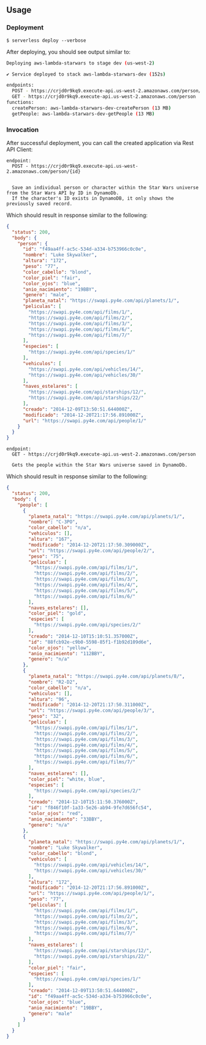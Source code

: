 <!--
title: 'Reto Técnico'
description: '•	Crear una API en Node.js con el framework Serverless para un despliegue en AWS. 
              •	Adaptar y transformar los modelos de la API de prueba. Se tienen que mapear todos los nombres de atributos modelos del inglés al español (Ej: name -> nombre). 
              •	Integrar la API de prueba StarWars API (líneas abajo está el link) se deben integrar uno o más endpoints. 
              •	Crear un modelo de su elección mediante el uso de un endpoint POST, la data se tendrá que almacenar dentro de una base de datos. 
              •	Crear un endpoint GET que muestre la data almacenada.'
language: nodeJS
authorName: 'Charly Trejo'
-->

## Usage

### Deployment

```
$ serverless deploy --verbose
```

After deploying, you should see output similar to:

```bash
Deploying aws-lambda-starwars to stage dev (us-west-2)

✔ Service deployed to stack aws-lambda-starwars-dev (152s)

endpoints:
  POST - https://crjd0r9kq9.execute-api.us-west-2.amazonaws.com/person/{id}
  GET - https://crjd0r9kq9.execute-api.us-west-2.amazonaws.com/person
functions:
  createPerson: aws-lambda-starwars-dev-createPerson (13 MB)
  getPeople: aws-lambda-starwars-dev-getPeople (13 MB)
```

### Invocation

After successful deployment, you can call the created application via Rest API Client:

```
endpoint:
  POST - https://crjd0r9kq9.execute-api.us-west-2.amazonaws.com/person/{id}

  
  Save an individual person or character within the Star Wars universe from the Star Wars API by ID in DynamoDb.
  If the character's ID exists in DynamoDB, it only shows the previously saved record.
```

Which should result in response similar to the following:

```json
{
  "status": 200,
  "body": {
    "person": {
      "id": "f49aa4ff-ac5c-534d-a334-b753966c0c0e",
      "nombre": "Luke Skywalker",
      "altura": "172",
      "peso": "77",
      "color_cabello": "blond",
      "color_piel": "fair",
      "color_ojos": "blue",
      "anio_nacimiento": "19BBY",
      "genero": "male",
      "planeta_natal": "https://swapi.py4e.com/api/planets/1/",
      "peliculas": [
        "https://swapi.py4e.com/api/films/1/",
        "https://swapi.py4e.com/api/films/2/",
        "https://swapi.py4e.com/api/films/3/",
        "https://swapi.py4e.com/api/films/6/",
        "https://swapi.py4e.com/api/films/7/"
      ],
      "especies": [
        "https://swapi.py4e.com/api/species/1/"
      ],
      "vehiculos": [
        "https://swapi.py4e.com/api/vehicles/14/",
        "https://swapi.py4e.com/api/vehicles/30/"
      ],
      "naves_estelares": [
        "https://swapi.py4e.com/api/starships/12/",
        "https://swapi.py4e.com/api/starships/22/"
      ],
      "creado": "2014-12-09T13:50:51.644000Z",
      "modificado": "2014-12-20T21:17:56.891000Z",
      "url": "https://swapi.py4e.com/api/people/1/"
    }
  }
}
```

```
endpoint:
  GET - https://crjd0r9kq9.execute-api.us-west-2.amazonaws.com/person

  Gets the people within the Star Wars universe saved in DynamoDb.
```

Which should result in response similar to the following:

```json
{
  "status": 200,
  "body": {
    "people": [
      {
        "planeta_natal": "https://swapi.py4e.com/api/planets/1/",
        "nombre": "C-3PO",
        "color_cabello": "n/a",
        "vehiculos": [],
        "altura": "167",
        "modificado": "2014-12-20T21:17:50.309000Z",
        "url": "https://swapi.py4e.com/api/people/2/",
        "peso": "75",
        "peliculas": [
          "https://swapi.py4e.com/api/films/1/",
          "https://swapi.py4e.com/api/films/2/",
          "https://swapi.py4e.com/api/films/3/",
          "https://swapi.py4e.com/api/films/4/",
          "https://swapi.py4e.com/api/films/5/",
          "https://swapi.py4e.com/api/films/6/"
        ],
        "naves_estelares": [],
        "color_piel": "gold",
        "especies": [
          "https://swapi.py4e.com/api/species/2/"
        ],
        "creado": "2014-12-10T15:10:51.357000Z",
        "id": "88fcb92e-c9b0-5598-85f1-f1b92d109d6e",
        "color_ojos": "yellow",
        "anio_nacimiento": "112BBY",
        "genero": "n/a"
      },
      {
        "planeta_natal": "https://swapi.py4e.com/api/planets/8/",
        "nombre": "R2-D2",
        "color_cabello": "n/a",
        "vehiculos": [],
        "altura": "96",
        "modificado": "2014-12-20T21:17:50.311000Z",
        "url": "https://swapi.py4e.com/api/people/3/",
        "peso": "32",
        "peliculas": [
          "https://swapi.py4e.com/api/films/1/",
          "https://swapi.py4e.com/api/films/2/",
          "https://swapi.py4e.com/api/films/3/",
          "https://swapi.py4e.com/api/films/4/",
          "https://swapi.py4e.com/api/films/5/",
          "https://swapi.py4e.com/api/films/6/",
          "https://swapi.py4e.com/api/films/7/"
        ],
        "naves_estelares": [],
        "color_piel": "white, blue",
        "especies": [
          "https://swapi.py4e.com/api/species/2/"
        ],
        "creado": "2014-12-10T15:11:50.376000Z",
        "id": "f846f10f-1a33-5e26-ab94-9fe7d656fc54",
        "color_ojos": "red",
        "anio_nacimiento": "33BBY",
        "genero": "n/a"
      },
      {
        "planeta_natal": "https://swapi.py4e.com/api/planets/1/",
        "nombre": "Luke Skywalker",
        "color_cabello": "blond",
        "vehiculos": [
          "https://swapi.py4e.com/api/vehicles/14/",
          "https://swapi.py4e.com/api/vehicles/30/"
        ],
        "altura": "172",
        "modificado": "2014-12-20T21:17:56.891000Z",
        "url": "https://swapi.py4e.com/api/people/1/",
        "peso": "77",
        "peliculas": [
          "https://swapi.py4e.com/api/films/1/",
          "https://swapi.py4e.com/api/films/2/",
          "https://swapi.py4e.com/api/films/3/",
          "https://swapi.py4e.com/api/films/6/",
          "https://swapi.py4e.com/api/films/7/"
        ],
        "naves_estelares": [
          "https://swapi.py4e.com/api/starships/12/",
          "https://swapi.py4e.com/api/starships/22/"
        ],
        "color_piel": "fair",
        "especies": [
          "https://swapi.py4e.com/api/species/1/"
        ],
        "creado": "2014-12-09T13:50:51.644000Z",
        "id": "f49aa4ff-ac5c-534d-a334-b753966c0c0e",
        "color_ojos": "blue",
        "anio_nacimiento": "19BBY",
        "genero": "male"
      }
    ]
  }
}
```

